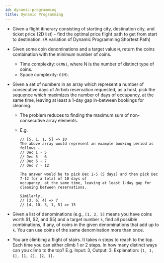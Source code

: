 ```yaml
---
id: dynamic-programming
title: Dynamic Programming
---
```


- Given a flight itinerary consisting of starting city, destination city, and ticket price (2D list) - find the optimal price flight path to get from start to destination. (A variation of Dynamic Programming Shortest Path)
- Given some coin denominations and a target value `M`, return the coins combination with the minimum number of coins.
  - Time complexity: `O(MN)`, where N is the number of distinct type of coins.
  - Space complexity: `O(M)`.
- Given a set of numbers in an array which represent a number of consecutive days of Airbnb reservation requested, as a host, pick the sequence which maximizes the number of days of occupancy, at the same time, leaving at least a 1-day gap in-between bookings for cleaning.

  - The problem reduces to finding the maximum sum of non-consecutive array elements.
  - E.g.

    ```
    // [5, 1, 1, 5] => 10
    The above array would represent an example booking period as follows -
    // Dec 1 - 5
    // Dec 5 - 6
    // Dec 6 - 7
    // Dec 7 - 12

    The answer would be to pick Dec 1-5 (5 days) and then pick Dec 7-12 for a total of 10 days of
    occupancy, at the same time, leaving at least 1-day gap for cleaning between reservations.

    Similarly,
    // [3, 6, 4] => 7
    // [4, 10, 3, 1, 5] => 15
    ```

- Given a list of denominations (e.g., `[1, 2, 5]` means you have coins worth $1, $2, and \$5) and a target number `k`, find all possible combinations, if any, of coins in the given denominations that add up to `k`. You can use coins of the same denomination more than once.
- You are climbing a flight of stairs. It takes n steps to reach to the top. Each time you can either climb 1 or 2 steps. In how many distinct ways can you climb to the top? E.g. Input: 3, Output: 3. Explanation: `[1, 1, 1], [1, 2], [2, 1]`.

